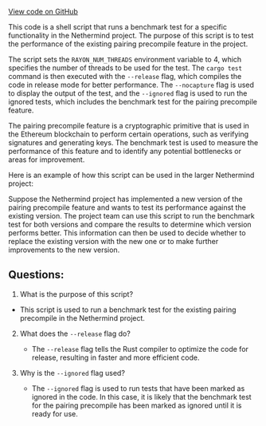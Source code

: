 [View code on GitHub](https://github.com/NethermindEth/nethermind/src/bench_precompiles/run_bn_pairing_estimate.sh)

This code is a shell script that runs a benchmark test for a specific functionality in the Nethermind project. The purpose of this script is to test the performance of the existing pairing precompile feature in the project. 

The script sets the `RAYON_NUM_THREADS` environment variable to 4, which specifies the number of threads to be used for the test. The `cargo test` command is then executed with the `--release` flag, which compiles the code in release mode for better performance. The `--nocapture` flag is used to display the output of the test, and the `--ignored` flag is used to run the ignored tests, which includes the benchmark test for the pairing precompile feature.

The pairing precompile feature is a cryptographic primitive that is used in the Ethereum blockchain to perform certain operations, such as verifying signatures and generating keys. The benchmark test is used to measure the performance of this feature and to identify any potential bottlenecks or areas for improvement.

Here is an example of how this script can be used in the larger Nethermind project:

Suppose the Nethermind project has implemented a new version of the pairing precompile feature and wants to test its performance against the existing version. The project team can use this script to run the benchmark test for both versions and compare the results to determine which version performs better. This information can then be used to decide whether to replace the existing version with the new one or to make further improvements to the new version.
## Questions: 
 1. What is the purpose of this script?
   - This script is used to run a benchmark test for the existing pairing precompile in the Nethermind project.

2. What does the `--release` flag do?
   - The `--release` flag tells the Rust compiler to optimize the code for release, resulting in faster and more efficient code.

3. Why is the `--ignored` flag used?
   - The `--ignored` flag is used to run tests that have been marked as ignored in the code. In this case, it is likely that the benchmark test for the pairing precompile has been marked as ignored until it is ready for use.